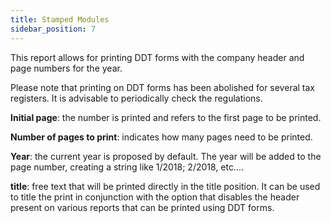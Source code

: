 ```yaml
---
title: Stamped Modules
sidebar_position: 7
---
```


This report allows for printing DDT forms with the company header and page numbers for the year.

Please note that printing on DDT forms has been abolished for several tax registers. It is advisable to periodically check the regulations.

**Initial page**: the number is printed and refers to the first page to be printed.

**Number of pages to print**: indicates how many pages need to be printed.

**Year**: the current year is proposed by default. The year will be added to the page number, creating a string like 1/2018; 2/2018, etc....

**title**: free text that will be printed directly in the title position. It can be used to title the print in conjunction with the option that disables the header present on various reports that can be printed using DDT forms.